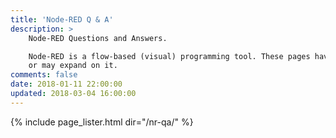 ```yaml
---
title: 'Node-RED Q & A'
description: >
    Node-RED Questions and Answers.

    Node-RED is a flow-based (visual) programming tool. These pages have some information that may be currently missing from the documentation
    or may expand on it.
comments: false
date: 2018-01-11 22:00:00
updated: 2018-03-04 16:00:00
---
```


{% include page_lister.html dir="/nr-qa/" %}
